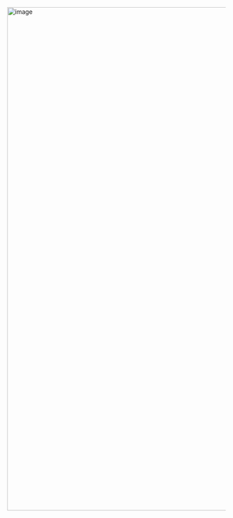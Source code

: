 <img width="1770" height="1160" alt="image" src="https://github.com/user-attachments/assets/a0efc7fb-e28a-413e-99ae-52b605675bcb" />
